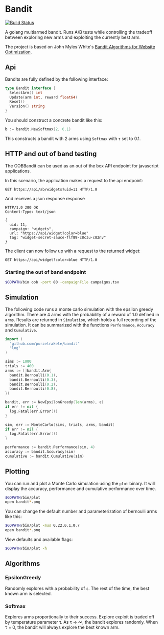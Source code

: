 # Bandit

[![Build Status](https://travis-ci.org/purzelrakete/bandit.png)](https://travis-ci.org/purzelrakete/bandit)

A golang multiarmed bandit. Runs A/B tests while controlling the tradeoff
between exploring new arms and exploiting the currently best arm.

The project is based on John Myles White's [Bandit
Algorithms for Website Optimization](http://shop.oreilly.com/product/0636920027393.do).

## Api

Bandits are fully defined by the following interface:

```go
type Bandit interface {
  SelectArm() int
  Update(arm int, reward float64)
  Reset()
  Version() string
}
```

You should construct a concrete bandit like this:

```go
b := bandit.NewSoftmax(2, 0.1)
```

This constructs a bandit with 2 arms using `Softmax` with `τ` set to 0.1.

## HTTP and out of band testing

The OOBBandit can be used as an out of the box API endpoint for javascript
applications.

In this scenario, the application makes a request to the api endpoint:

    GET https://api/ab/widgets?uid=11 HTTP/1.0

And receives a json response response

    HTTP/1.0 200 OK
    Content-Type: text/json

    {
      uid: 11,
      campaign: "widgets",
      url: "https://api/widget?color=blue"
      tag: "widget-secret-sauce-flf89-c8c3u-c82nv"
    }

The client can now follow up with a request to the returned widget:

    GET https://api/widget?color=blue HTTP/1.0

### Starting the out of band endpoint

```sh
$GOPATH/bin oob -port 80 -campaignFile campaigns.tsv
```

## Simulation

The following code runs a monte carlo simulation with the epsilon greedy
algorithm. There are 4 arms with the probability of a reward of 1.0 defined in
`arms`. Results are returned in `Simulation`, which holds a full recording of
the simulation. It can be summarized with the functions `Performance`,
`Accuracy` and `Cumulative`.

```go
import (
  "github.com/purzelrakete/bandit"
  "log"
)

sims := 1000
trials := 400
arms := []bandit.Arm{
  bandit.Bernoulli(0.1),
  bandit.Bernoulli(0.3),
  bandit.Bernoulli(0.2),
  bandit.Bernoulli(0.8),
})

bandit, err := NewEpsilonGreedy(len(arms), ε)
if err != nil {
  log.Fatal(err.Error())
}

sim, err := MonteCarlo(sims, trials, arms, bandit)
if err != nil {
  log.Fatal(err.Error())
}

performance := bandit.Performance(sim, 4)
accuracy := bandit.Accuracy(sim)
cumulative := bandit.Cumulative(sim)
```

## Plotting

You can run and plot a Monte Carlo simulation using the `plot` binary. It will
display the accuracy, performance and cumulative performance over time.

```sh
$GOPATH/bin/plot
open bandit*.png
```

You can change the default number and parameterization of bernoulli arms like
this:

```sh
$GOPATH/bin/plot -mus 0.22,0.1,0.7
open bandit*.png
```

View defaults and available flags:

```sh
$GOPATH/bin/plot -h
```

## Algorithms

### EpsilonGreedy

Randomly explores with a probability of `ε`. The rest of the time, the best
known arm is selected.

### Softmax

Explores arms proportionally to their success. Explore exploit is traded off
by temperature parameter τ. As τ → ∞, the bandit explores randomly. When
τ = 0, the bandit will always explore the best known arm.

